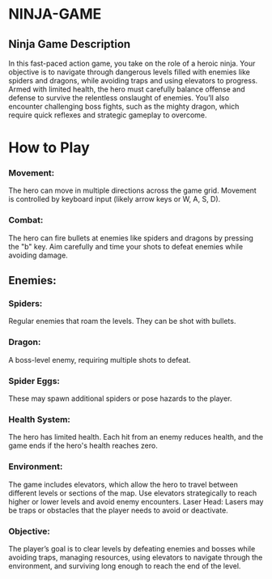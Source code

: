 # NINJA-GAME
## Ninja Game Description
In this fast-paced action game, you take on the role of a heroic ninja. Your objective is to navigate through dangerous levels filled with enemies like spiders and dragons, while avoiding traps and using elevators to progress. Armed with limited health, the hero must carefully balance offense and defense to survive the relentless onslaught of enemies. You’ll also encounter challenging boss fights, such as the mighty dragon, which require quick reflexes and strategic gameplay to overcome.
# How to Play
### Movement:
The hero can move in multiple directions across the game grid. Movement is controlled by keyboard input (likely arrow keys or W, A, S, D).

### Combat:
The hero can fire bullets at enemies like spiders and dragons by pressing the "b" key. Aim carefully and time your shots to defeat enemies while avoiding damage.

## Enemies:

### Spiders: 
Regular enemies that roam the levels. They can be shot with bullets.

### Dragon:
A boss-level enemy, requiring multiple shots to defeat.

### Spider Eggs:
These may spawn additional spiders or pose hazards to the player.

### Health System:
The hero has limited health. Each hit from an enemy reduces health, and the game ends if the hero's health reaches zero.

### Environment:
The game includes elevators, which allow the hero to travel between different levels or sections of the map. Use elevators strategically to reach higher or lower levels and avoid enemy encounters.
Laser Head: Lasers may be traps or obstacles that the player needs to avoid or deactivate.

### Objective:
The player’s goal is to clear levels by defeating enemies and bosses while avoiding traps, managing resources, using elevators to navigate through the environment, and surviving long enough to reach the end of the level.
